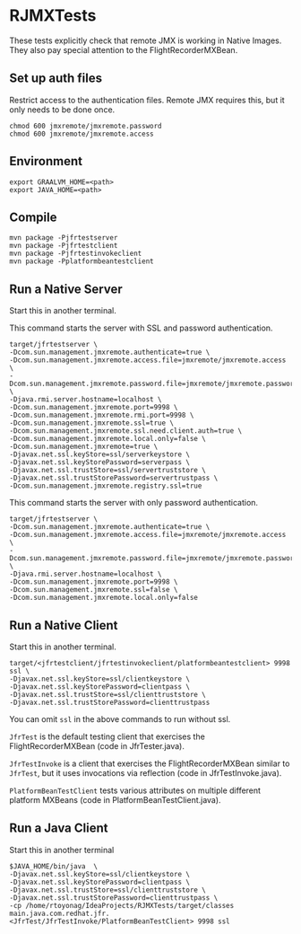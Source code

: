# RJMXTests
These tests explicitly check that remote JMX is working in Native Images. They also pay special attention to the FlightRecorderMXBean.

## Set up auth files
Restrict access to the authentication files. Remote JMX requires this, but it only needs to be done once. 
```
chmod 600 jmxremote/jmxremote.password
chmod 600 jmxremote/jmxremote.access
```

## Environment
```
export GRAALVM_HOME=<path>
export JAVA_HOME=<path>
```
## Compile

```
mvn package -Pjfrtestserver
mvn package -Pjfrtestclient
mvn package -Pjfrtestinvokeclient
mvn package -Pplatformbeantestclient
```

## Run a Native Server
Start this in another terminal.

This command starts the server with SSL and password authentication. 
```
target/jfrtestserver \
-Dcom.sun.management.jmxremote.authenticate=true \
-Dcom.sun.management.jmxremote.access.file=jmxremote/jmxremote.access \
-Dcom.sun.management.jmxremote.password.file=jmxremote/jmxremote.password \
-Djava.rmi.server.hostname=localhost \
-Dcom.sun.management.jmxremote.port=9998 \
-Dcom.sun.management.jmxremote.rmi.port=9998 \
-Dcom.sun.management.jmxremote.ssl=true \
-Dcom.sun.management.jmxremote.ssl.need.client.auth=true \
-Dcom.sun.management.jmxremote.local.only=false \
-Dcom.sun.management.jmxremote=true \
-Djavax.net.ssl.keyStore=ssl/serverkeystore \
-Djavax.net.ssl.keyStorePassword=serverpass \
-Djavax.net.ssl.trustStore=ssl/servertruststore \
-Djavax.net.ssl.trustStorePassword=servertrustpass \
-Dcom.sun.management.jmxremote.registry.ssl=true 
```

This command starts the server with only password authentication.
```
target/jfrtestserver \
-Dcom.sun.management.jmxremote.authenticate=true \
-Dcom.sun.management.jmxremote.access.file=jmxremote/jmxremote.access \
-Dcom.sun.management.jmxremote.password.file=jmxremote/jmxremote.password \
-Djava.rmi.server.hostname=localhost \
-Dcom.sun.management.jmxremote.port=9998 \
-Dcom.sun.management.jmxremote.ssl=false \
-Dcom.sun.management.jmxremote.local.only=false 
```

## Run a Native Client
Start this in another terminal.
```
target/<jfrtestclient/jfrtestinvokeclient/platformbeantestclient> 9998 ssl \
-Djavax.net.ssl.keyStore=ssl/clientkeystore \
-Djavax.net.ssl.keyStorePassword=clientpass \
-Djavax.net.ssl.trustStore=ssl/clienttruststore \
-Djavax.net.ssl.trustStorePassword=clienttrustpass

```

You can omit `ssl` in the above commands to run without ssl.

`JfrTest` is the default testing client that exercises the FlightRecorderMXBean (code in JfrTester.java).

`JfrTestInvoke` is a client that exercises the FlightRecorderMXBean similar to `JfrTest`, but it uses invocations via reflection (code in JfrTestInvoke.java).

`PlatformBeanTestClient` tests various attributes on multiple different platform MXBeans (code in PlatformBeanTestClient.java).


## Run a Java Client 
Start this in another terminal
```
$JAVA_HOME/bin/java  \
-Djavax.net.ssl.keyStore=ssl/clientkeystore \
-Djavax.net.ssl.keyStorePassword=clientpass \
-Djavax.net.ssl.trustStore=ssl/clienttruststore \
-Djavax.net.ssl.trustStorePassword=clienttrustpass \
-cp /home/rtoyonag/IdeaProjects/RJMXTests/target/classes main.java.com.redhat.jfr.<JfrTest/JfrTestInvoke/PlatformBeanTestClient> 9998 ssl
```
